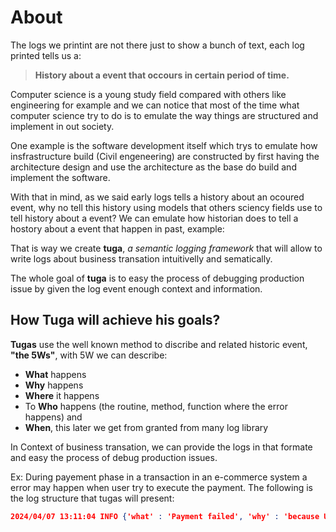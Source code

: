 
# About
The logs we printint are not there just to show a bunch of text, each log printed tells us a:
> **History about a event that occours in certain period of time.**

Computer science is a young study field compared with others like engineering for example and we can notice that most of the time what computer science try to do is to emulate the way things are structured and implement in out society. 

One example is the software development itself which trys to emulate how insfrastructure build (Civil engeneering) are constructed by first having the architecture design and use the architecture as the base do build and implement the software. 

With that in mind, as we said early logs tells a history about an ocoured event, why no tell this history using models that others sciency fields use to tell history about a event? We can emulate how historian does to tell a hostory about a event that happen in past, example: 


That is way we create **tuga**, *a semantic logging  framework* that will allow to write logs about business transation intuitivelly and sematically.

The whole goal of **tuga** is to easy the process of debugging production issue by given the log event enough context and information.


## How Tuga will achieve his goals?
**Tugas** use the well known method to discribe and related historic event, **"the 5Ws"**, with 5W we can describe:

- **What** happens
- **Why** happens
- **Where** it happens
- To **Who** happens (the routine, method, function where the error happens) and
- **When**, this later we get from granted from many log library

In Context of business transation, we can provide the logs in that formate and easy the process of debug production issues.

Ex: During payement phase in a transaction in an e-commerce system a error may happen when user try to execute the payment. The following is the log structure that tugas will present:

```json 
2024/04/07 13:11:04 INFO {'what' : 'Payment failed', 'why' : 'because User has no enough balance in account', 'where' : 'in transaction payment  phase', 'who' : 'on e-commmerce.payment.pay method' }
```
